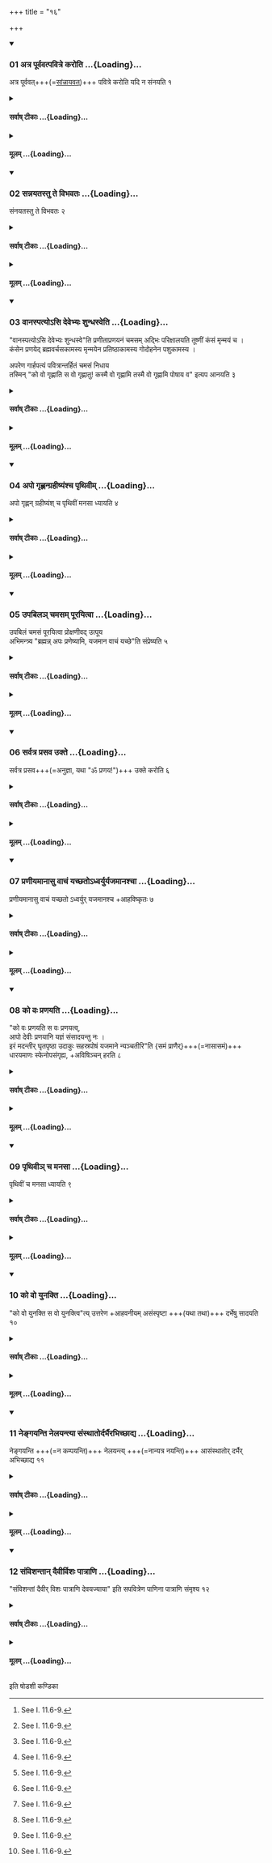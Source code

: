 +++
title = "१६"

+++

<div class="js_include" includetitle="true" newlevelforh1="3" unfilled url="/vedAH_yajuH/taittirIyam/sUtram/ApastambaH/shrautam/vishvAsa-prastutiH/01/16/01_atra_pUrvavatpavitre_karoti.md">
<details open><summary><h3>01 अत्र पूर्ववत्पवित्रे करोति ...{Loading}...</h3></summary>

अत्र पूर्ववत्+++(=[सांन्नायवत्](../sAnnAyya/))+++ पवित्रे करोति यदि न संनयति १

</details>
</div>
<div class="js_include collapsed" newlevelforh1="4" title="सर्वाष् टीकाः" unfilled url="/vedAH_yajuH/taittirIyam/sUtram/ApastambaH/shrautam/sarvASh_TIkAH/01/16/01_atra_pUrvavatpavitre_karoti.md">
<details><summary><h4>सर्वाष् टीकाः ...{Loading}...</h4></summary>
<details><summary>थिते</summary>

1. At this stage, if (the sacrificer) does not prepare Sāṁnāyya, the Adhvaryu prepares two strainers in the same manner as described earlier.[^1]  

[^1]: See I. 11.6-9.
</details>
</details>
</div>
<div class="js_include collapsed" newlevelforh1="4" title="मूलम्" unfilled url="/vedAH_yajuH/taittirIyam/sUtram/ApastambaH/shrautam/mUlam/01/16/01_atra_pUrvavatpavitre_karoti.md">
<details><summary><h4>मूलम् ...{Loading}...</h4></summary>

अत्र पूर्ववत्पवित्रे करोति यदि न सन्नयति १
</details>
</div>
<div class="js_include" includetitle="true" newlevelforh1="3" unfilled url="/vedAH_yajuH/taittirIyam/sUtram/ApastambaH/shrautam/vishvAsa-prastutiH/01/16/02_sannayatastu_te_vibhavataH.md">
<details open><summary><h3>02 सन्नयतस्तु ते विभवतः ...{Loading}...</h3></summary>

संनयतस्तु ते विभवतः २  

</details>
</div>
<div class="js_include collapsed" newlevelforh1="4" title="सर्वाष् टीकाः" unfilled url="/vedAH_yajuH/taittirIyam/sUtram/ApastambaH/shrautam/sarvASh_TIkAH/01/16/02_sannayatastu_te_vibhavataH.md">
<details><summary><h4>सर्वाष् टीकाः ...{Loading}...</h4></summary>
<details><summary>थिते</summary>

2. In the case of a sacrificer who prepares Sāṁnāyya, those[^1] (two strainers prepared earlier) are sufficient.  

[^1]: See I. 11.10.
</details>
</details>
</div>
<div class="js_include collapsed" newlevelforh1="4" title="मूलम्" unfilled url="/vedAH_yajuH/taittirIyam/sUtram/ApastambaH/shrautam/mUlam/01/16/02_sannayatastu_te_vibhavataH.md">
<details><summary><h4>मूलम् ...{Loading}...</h4></summary>

सन्नयतस्तु ते विभवतः २
</details>
</div>
<div class="js_include" includetitle="true" newlevelforh1="3" unfilled url="/vedAH_yajuH/taittirIyam/sUtram/ApastambaH/shrautam/vishvAsa-prastutiH/01/16/03_vAnaspatyo-si_devebhyaH_shundhasveti.md">
<details open><summary><h3>03 वानस्पत्योऽसि देवेभ्यः शुन्धस्वेति ...{Loading}...</h3></summary>

"वानस्पत्योऽसि देवेभ्यः शुन्धस्वे"ति प्रणीताप्रणयनं चमसम् अद्भिः परिक्षालयति तूष्णीं कंसं मृन्मयं च ।  
कंसेन प्रणयेद् ब्रह्मवर्चसकामस्य मृन्मयेन प्रतिष्ठाकामस्य गोदोहनेन पशुकामस्य ।  

अपरेण गार्हपत्यं पवित्रान्तर्हितं चमसं निधाय  
तस्मिन् "को वो गृह्णाति स वो गृह्णातु! कस्मै वो गृह्णामि तस्मै वो गृह्णामि पोषाय व" इत्यप आनयति ३  

</details>
</div>
<div class="js_include collapsed" newlevelforh1="4" title="सर्वाष् टीकाः" unfilled url="/vedAH_yajuH/taittirIyam/sUtram/ApastambaH/shrautam/sarvASh_TIkAH/01/16/03_vAnaspatyo-si_devebhyaH_shundhasveti.md">
<details><summary><h4>सर्वाष् टीकाः ...{Loading}...</h4></summary>
<details><summary>थिते</summary>

3. With vānaspatyosi...[^1] he washes the (wooden) goblet to be used for carrying forward of the Praṇītā-water by means of water; in case, however, if the goblet is metal or earthen he washes it silently (without any formula). In the case of sacrificer desirous of Brahman-lustre, he should carry the water forward by means of a metal (goblet); ...desirous of firm establishment an earthen (goblet); ...desirous of cattle by means of a pot for milking cows. Having kept the goblet to the west of the Gārhapatya on the ground on which strainers have been kept, he pours water in it with ko vo gṛhṇāti....  

[^1]: Cp. TS 1.2.12.h.a.
</details>
</details>
</div>
<div class="js_include collapsed" newlevelforh1="4" title="मूलम्" unfilled url="/vedAH_yajuH/taittirIyam/sUtram/ApastambaH/shrautam/mUlam/01/16/03_vAnaspatyo-si_devebhyaH_shundhasveti.md">
<details><summary><h4>मूलम् ...{Loading}...</h4></summary>

वानस्पत्योऽसि देवेभ्यः शुन्धस्वेति प्रणीताप्रणयनं चमसमद्भिः परिक्षालयति तूष्णीं कंसं मृन्मयं च । कंसेन प्रणयेद्ब्रह्मवर्चसकामस्य मृन्मयेन प्रतिष्ठाकामस्य गोदोहनेन पशुकामस्य । अपरेण गार्हपत्यं पवित्रान्तर्हितं चमसं निधाय तस्मिन्को वो गृह्णाति स वो गृह्णातु कस्मै वो गृह्णामि तस्मै वो गृह्णामि पोषाय व इत्यप आनयति ३
</details>
</div>
<div class="js_include" includetitle="true" newlevelforh1="3" unfilled url="/vedAH_yajuH/taittirIyam/sUtram/ApastambaH/shrautam/vishvAsa-prastutiH/01/16/04_apo_gRhNangrahIShyaMshcha_pRthivIm.md">
<details open><summary><h3>04 अपो गृह्णन्ग्रहीष्यंश्च पृथिवीम् ...{Loading}...</h3></summary>

अपो गृह्णन् ग्रहीष्यंश् च पृथिवीं मनसा ध्यायति ४  

</details>
</div>
<div class="js_include collapsed" newlevelforh1="4" title="सर्वाष् टीकाः" unfilled url="/vedAH_yajuH/taittirIyam/sUtram/ApastambaH/shrautam/sarvASh_TIkAH/01/16/04_apo_gRhNangrahIShyaMshcha_pRthivIm.md">
<details><summary><h4>सर्वाष् टीकाः ...{Loading}...</h4></summary>
<details><summary>थिते</summary>

4. While scooping or when about to scoop waters he mentally thinks of the earth.[^1]  

[^1]: Cf. MS I.4.10.; KS XXXII.7.
</details>
</details>
</div>
<div class="js_include collapsed" newlevelforh1="4" title="मूलम्" unfilled url="/vedAH_yajuH/taittirIyam/sUtram/ApastambaH/shrautam/mUlam/01/16/04_apo_gRhNangrahIShyaMshcha_pRthivIm.md">
<details><summary><h4>मूलम् ...{Loading}...</h4></summary>

अपो गृह्णन्ग्रहीष्यंश्च पृथिवीं मनसा ध्यायति ४
</details>
</div>
<div class="js_include" includetitle="true" newlevelforh1="3" unfilled url="/vedAH_yajuH/taittirIyam/sUtram/ApastambaH/shrautam/vishvAsa-prastutiH/01/16/05_upabila~n_chamasam_pUrayitvA.md">
<details open><summary><h3>05 उपबिलञ् चमसम् पूरयित्वा ...{Loading}...</h3></summary>

उपबिलं चमसं पूरयित्वा प्रोक्षणीवद् उत्पूय  
अभिमन्त्र्य "ब्रह्मन्न् अपः प्रणेष्यामि, यजमान वाचं यच्छे"ति संप्रेष्यति ५    

</details>
</div>
<div class="js_include collapsed" newlevelforh1="4" title="सर्वाष् टीकाः" unfilled url="/vedAH_yajuH/taittirIyam/sUtram/ApastambaH/shrautam/sarvASh_TIkAH/01/16/05_upabila~n_chamasam_pUrayitvA.md">
<details><summary><h4>सर्वाष् टीकाः ...{Loading}...</h4></summary>
<details><summary>थिते</summary>

5. Having filled the goblet a little less than the cavity (i.e. upto the brim of it), having purified (the water in it) and then having addressed (the water) in the same manner as that of Prokṣaṇi (water)[^1] he orders “O Brahman I shall carry water; O sacrificer, do you restrain the speech.”  

[^1]: See I.11.9-10.
</details>
</details>
</div>
<div class="js_include collapsed" newlevelforh1="4" title="मूलम्" unfilled url="/vedAH_yajuH/taittirIyam/sUtram/ApastambaH/shrautam/mUlam/01/16/05_upabila~n_chamasam_pUrayitvA.md">
<details><summary><h4>मूलम् ...{Loading}...</h4></summary>

उपबिलं चमसं पूरयित्वा प्रोक्षणीवदुत्पूयाभिमन्त्र्य ब्रह्मन्नपः प्रणेष्यामि यजमान वाचं यच्छेति सम्प्रेष्यति ५
</details>
</div>
<div class="js_include" includetitle="true" newlevelforh1="3" unfilled url="/vedAH_yajuH/taittirIyam/sUtram/ApastambaH/shrautam/vishvAsa-prastutiH/01/16/06_sarvatra_prasava_ukte.md">
<details open><summary><h3>06 सर्वत्र प्रसव उक्ते ...{Loading}...</h3></summary>

सर्वत्र प्रसव+++(=अनुज्ञा, यथा "ॐ प्रणय!")+++ उक्ते करोति ६  

</details>
</div>
<div class="js_include collapsed" newlevelforh1="4" title="सर्वाष् टीकाः" unfilled url="/vedAH_yajuH/taittirIyam/sUtram/ApastambaH/shrautam/sarvASh_TIkAH/01/16/06_sarvatra_prasava_ukte.md">
<details><summary><h4>सर्वाष् टीकाः ...{Loading}...</h4></summary>
<details><summary>थिते</summary>

6. Everywhere after (the Brahman) has uttered the permition, he does (his work).
</details>
</details>
</div>
<div class="js_include collapsed" newlevelforh1="4" title="मूलम्" unfilled url="/vedAH_yajuH/taittirIyam/sUtram/ApastambaH/shrautam/mUlam/01/16/06_sarvatra_prasava_ukte.md">
<details><summary><h4>मूलम् ...{Loading}...</h4></summary>

सर्वत्र प्रसव उक्ते करोति ६
</details>
</div>
<div class="js_include" includetitle="true" newlevelforh1="3" unfilled url="/vedAH_yajuH/taittirIyam/sUtram/ApastambaH/shrautam/vishvAsa-prastutiH/01/16/07_praNIyamAnAsu_vAchaM_yachChato-dhvaryuryajamAnashchA.md">
<details open><summary><h3>07 प्रणीयमानासु वाचं यच्छतोऽध्वर्युर्यजमानश्चा ...{Loading}...</h3></summary>

प्रणीयमानासु वाचं यच्छतो ऽध्वर्युर् यजमानश्च +आहविष्कृतः ७

</details>
</div>
<div class="js_include collapsed" newlevelforh1="4" title="सर्वाष् टीकाः" unfilled url="/vedAH_yajuH/taittirIyam/sUtram/ApastambaH/shrautam/sarvASh_TIkAH/01/16/07_praNIyamAnAsu_vAchaM_yachChato-dhvaryuryajamAnashchA.md">
<details><summary><h4>सर्वाष् टीकाः ...{Loading}...</h4></summary>
<details><summary>थिते</summary>

7. While (the waters) are being carried forward, the Adhvaryu and the sacrificer restrain their speech upto call for the preparer of the oblation-material.[^1]  

[^1]: Thus upto 1.19.8. For this Sūtra cf. MS 1.4.10, XXXII. 7; ŚBI.1.2.2; I.1.4.11.
</details>
</details>
</div>
<div class="js_include collapsed" newlevelforh1="4" title="मूलम्" unfilled url="/vedAH_yajuH/taittirIyam/sUtram/ApastambaH/shrautam/mUlam/01/16/07_praNIyamAnAsu_vAchaM_yachChato-dhvaryuryajamAnashchA.md">
<details><summary><h4>मूलम् ...{Loading}...</h4></summary>

प्रणीयमानासु वाचं यच्छतोऽध्वर्युर्यजमानश्चा हविष्कृतः ७
</details>
</div>
<div class="js_include" includetitle="true" newlevelforh1="3" unfilled url="/vedAH_yajuH/taittirIyam/sUtram/ApastambaH/shrautam/vishvAsa-prastutiH/01/16/08_ko_vaH_praNayati.md">
<details open><summary><h3>08 को वः प्रणयति ...{Loading}...</h3></summary>

"को वः प्रणयति स वः प्रणयत्व्,  
आपो देवीः प्रणयानि यज्ञं संसादयन्तु नः ।  
इरं मदन्तीर् घृतपृष्ठा उदाकुः सहस्रपोषं यजमाने न्यञ्चतीरि"ति {समं प्राणैर्}+++(=नासासमं)+++ धारयमाणः स्फेनोपसंगृह्य, +अविषिञ्चन् हरति ८  

</details>
</div>
<div class="js_include collapsed" newlevelforh1="4" title="सर्वाष् टीकाः" unfilled url="/vedAH_yajuH/taittirIyam/sUtram/ApastambaH/shrautam/sarvASh_TIkAH/01/16/08_ko_vaH_praNayati.md">
<details><summary><h4>सर्वाष् टीकाः ...{Loading}...</h4></summary>
<details><summary>थिते</summary>

8. Having supported the goblet by means of the wooden sword, holding the goblet at the level of his nose, and without spilling (any water) out, he carries (the goblet containing water) with ko vaḥ praṇayati...
</details>
</details>
</div>
<div class="js_include collapsed" newlevelforh1="4" title="मूलम्" unfilled url="/vedAH_yajuH/taittirIyam/sUtram/ApastambaH/shrautam/mUlam/01/16/08_ko_vaH_praNayati.md">
<details><summary><h4>मूलम् ...{Loading}...</h4></summary>

को वः प्रणयति स वः प्रणयत्वपो देवीः प्रणयानि यज्ञं संसादयन्तु नः । इरं मदन्तीर्घृतपृष्ठा उदाकुः सहस्रपोषं यजमाने न्यञ्चतीरिति समं प्राणैर्धारयमाणः स्फेनोपसङ्गृह्याविषिञ्चन्हरति ८
</details>
</div>
<div class="js_include" includetitle="true" newlevelforh1="3" unfilled url="/vedAH_yajuH/taittirIyam/sUtram/ApastambaH/shrautam/vishvAsa-prastutiH/01/16/09_pRthivI~n_cha_manasA.md">
<details open><summary><h3>09 पृथिवीञ् च मनसा ...{Loading}...</h3></summary>

पृथिवीं च मनसा ध्यायति ९  

</details>
</div>
<div class="js_include collapsed" newlevelforh1="4" title="सर्वाष् टीकाः" unfilled url="/vedAH_yajuH/taittirIyam/sUtram/ApastambaH/shrautam/sarvASh_TIkAH/01/16/09_pRthivI~n_cha_manasA.md">
<details><summary><h4>सर्वाष् टीकाः ...{Loading}...</h4></summary>
<details><summary>थिते</summary>

9. And he mentally thinks of the earth.[^1]  

[^1]: Cp. I.16.4.
</details>
</details>
</div>
<div class="js_include collapsed" newlevelforh1="4" title="मूलम्" unfilled url="/vedAH_yajuH/taittirIyam/sUtram/ApastambaH/shrautam/mUlam/01/16/09_pRthivI~n_cha_manasA.md">
<details><summary><h4>मूलम् ...{Loading}...</h4></summary>

पृथिवीं च मनसा ध्यायति ९
</details>
</div>
<div class="js_include" includetitle="true" newlevelforh1="3" unfilled url="/vedAH_yajuH/taittirIyam/sUtram/ApastambaH/shrautam/vishvAsa-prastutiH/01/16/10_ko_vo_yunakti.md">
<details open><summary><h3>10 को वो युनक्ति ...{Loading}...</h3></summary>

"को वो युनक्ति स वो युनक्त्वि"त्य् उत्तरेण +आहवनीयम् असंस्पृष्टा +++(यथा तथा)+++ दर्भेषु सादयति १०  

</details>
</div>
<div class="js_include collapsed" newlevelforh1="4" title="सर्वाष् टीकाः" unfilled url="/vedAH_yajuH/taittirIyam/sUtram/ApastambaH/shrautam/sarvASh_TIkAH/01/16/10_ko_vo_yunakti.md">
<details><summary><h4>सर्वाष् टीकाः ...{Loading}...</h4></summary>
<details><summary>थिते</summary>

10. With ko vo yunakti...[^1] he places (the goblet with water) on the sacred grass without being touched (by any other thing) towards the north of the Āhavanīya.  

[^1]: TS I.5.10.k.
</details>
</details>
</div>
<div class="js_include collapsed" newlevelforh1="4" title="मूलम्" unfilled url="/vedAH_yajuH/taittirIyam/sUtram/ApastambaH/shrautam/mUlam/01/16/10_ko_vo_yunakti.md">
<details><summary><h4>मूलम् ...{Loading}...</h4></summary>

को वो युनक्ति स वो युनक्तित्युत्तरेणाहवनीयमसंस्पृष्टा दर्भेषु सादयति १०
</details>
</div>
<div class="js_include" includetitle="true" newlevelforh1="3" unfilled url="/vedAH_yajuH/taittirIyam/sUtram/ApastambaH/shrautam/vishvAsa-prastutiH/01/16/11_nengayanti_nelayantyA_saMsthAtordarbhairabhichChAdya.md">
<details open><summary><h3>11 नेङ्गयन्ति नेलयन्त्या संस्थातोर्दर्भैरभिच्छाद्य ...{Loading}...</h3></summary>

नेङ्गयन्ति +++(=न कम्पयन्ति)+++ नेलयन्त्य् +++(=नान्यत्र नयन्ति)+++  आसंस्थातोर् दर्भैर् अभिच्छाद्य ११  

</details>
</div>
<div class="js_include collapsed" newlevelforh1="4" title="सर्वाष् टीकाः" unfilled url="/vedAH_yajuH/taittirIyam/sUtram/ApastambaH/shrautam/sarvASh_TIkAH/01/16/11_nengayanti_nelayantyA_saMsthAtordarbhairabhichChAdya.md">
<details><summary><h4>सर्वाष् टीकाः ...{Loading}...</h4></summary>
<details><summary>थिते</summary>

11. Having covered (the water in the goblet) by means of sacred grass they do not shake it nor move it upto the complete establishment (completion) (of the rite)[^1].  

[^1]: i.e. upto III. 13.5.
</details>
</details>
</div>
<div class="js_include collapsed" newlevelforh1="4" title="मूलम्" unfilled url="/vedAH_yajuH/taittirIyam/sUtram/ApastambaH/shrautam/mUlam/01/16/11_nengayanti_nelayantyA_saMsthAtordarbhairabhichChAdya.md">
<details><summary><h4>मूलम् ...{Loading}...</h4></summary>

नेङ्गयन्ति नेलयन्त्या संस्थातोर्दर्भैरभिच्छाद्य ११
</details>
</div>
<div class="js_include" includetitle="true" newlevelforh1="3" unfilled url="/vedAH_yajuH/taittirIyam/sUtram/ApastambaH/shrautam/vishvAsa-prastutiH/01/16/12_saMvishantAn_daivIrvishaH_pAtrANi.md">
<details open><summary><h3>12 संविशन्तान् दैवीर्विशः पात्राणि ...{Loading}...</h3></summary>

"संविशन्तां दैवीर् विशः पात्राणि देवयज्याया" इति सपवित्रेण पाणिना पात्राणि संमृश्य १२  

</details>
</div>
<div class="js_include collapsed" newlevelforh1="4" title="सर्वाष् टीकाः" unfilled url="/vedAH_yajuH/taittirIyam/sUtram/ApastambaH/shrautam/sarvASh_TIkAH/01/16/12_saMvishantAn_daivIrvishaH_pAtrANi.md">
<details><summary><h4>सर्वाष् टीकाः ...{Loading}...</h4></summary>
<details><summary>थिते</summary>

12. With saṁvisantāṁ daivīrviśaḥ.... having touched the utensils by means of hand containing a strainer,[^1]   

[^1]: The sentence in incomplete. See the next Sūtra.
</details>
</details>
</div>
<div class="js_include collapsed" newlevelforh1="4" title="मूलम्" unfilled url="/vedAH_yajuH/taittirIyam/sUtram/ApastambaH/shrautam/mUlam/01/16/12_saMvishantAn_daivIrvishaH_pAtrANi.md">
<details><summary><h4>मूलम् ...{Loading}...</h4></summary>

संविशन्तां दैवीर्विशः पात्राणि देवयज्याया इति सपवित्रेण पाणिना पात्राणि सम्मृश्य १२
</details>
</div>

  
इति षोडशी कण्डिका 
